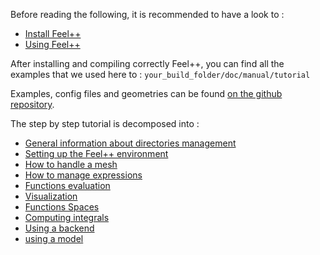 Before reading the following, it is recommended to have a look to :

- [Install Feel++](../GettingStarted/download.md)
- [Using Feel++](../GettingStarted/compiling.md)

After installing and compiling correctly Feel++, you can find all the examples that we used here to : `your_build_folder/doc/manual/tutorial`

Examples, config files and geometries can be found [on the github repository](https://github.com/feelpp/feelpp-book/tree/master/Tutorial/code).

The step by step tutorial is decomposed into :   
- [General information about directories management](01-OutputDirectories.md)
- [Setting up the Feel++ environment](02-SettingUpEnvironment.md)
- [How to handle a mesh](03-LoadingMesh.md)
- [How to manage expressions](04-UsingExpressions.md)
- [Functions evaluation](05-EvaluatingFunctions.md)
- [Visualization](06-VisualizingFunctions.md)
- [Functions Spaces](07-SpaceElements.md)
- [Computing integrals](08-ComputingIntegrals.md)
- [Using a backend](09-UsingBackend.md)
- [using a model](10-Model.md)

